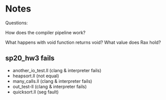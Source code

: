 Notes
===

Questions:

How does the compiler pipeline work?

What happens with void function returns void? What value does Rax hold?

sp20_hw3 fails
--------------
* another_io_test.ll (clang & interpreter fails)
* heapsort.ll (not equal)
* many_calls.ll (clang & interpreter fails)
* out_test-ll (clang & interpreter fails)
* quicksort.ll (seg fault)